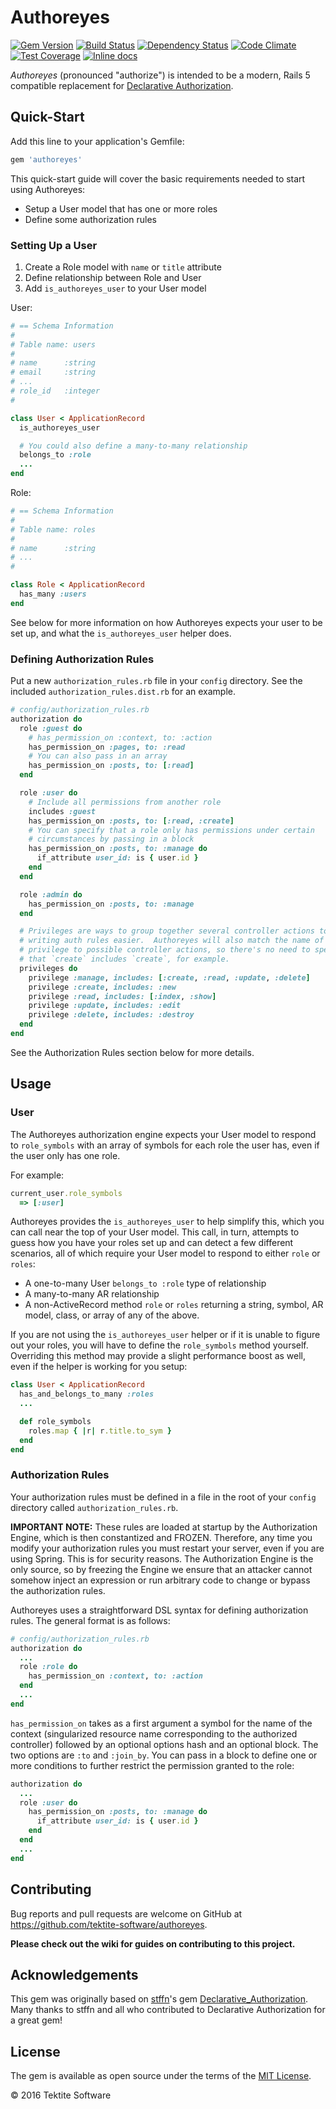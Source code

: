 # Authoreyes

[![Gem Version](https://badge.fury.io/rb/authoreyes.svg)](https://badge.fury.io/rb/authoreyes) [![Build Status](https://travis-ci.org/tektite-software/authoreyes.svg?branch=master)](https://travis-ci.org/tektite-software/authoreyes) [![Dependency Status](https://gemnasium.com/badges/github.com/tektite-software/authoreyes.svg)](https://gemnasium.com/github.com/tektite-software/authoreyes)
 [![Code Climate](https://codeclimate.com/github/tektite-software/authoreyes/badges/gpa.svg)](https://codeclimate.com/github/tektite-software/authoreyes) [![Test Coverage](https://codeclimate.com/github/tektite-software/authoreyes/badges/coverage.svg)](https://codeclimate.com/github/tektite-software/authoreyes/coverage) [![Inline docs](http://inch-ci.org/github/tektite-software/authoreyes.svg?branch=master)](http://inch-ci.org/github/tektite-software/authoreyes)

_Authoreyes_ (pronounced "authorize") is intended to be a modern, Rails 5 compatible replacement for [Declarative Authorization](https://github.com/stffn/declarative_authorization/).

## Quick-Start

Add this line to your application's Gemfile:

```ruby
gem 'authoreyes'
```

This quick-start guide will cover the basic requirements needed to start using Authoreyes:
* Setup a User model that has one or more roles
* Define some authorization rules

### Setting Up a User

1. Create a Role model with `name` or `title` attribute
2. Define relationship between Role and User
3. Add `is_authoreyes_user` to your User model

User:
```ruby
# == Schema Information
#
# Table name: users
#
# name      :string
# email     :string
# ...
# role_id   :integer
#

class User < ApplicationRecord
  is_authoreyes_user

  # You could also define a many-to-many relationship
  belongs_to :role
  ...
end
```

Role:
```ruby
# == Schema Information
#
# Table name: roles
#
# name      :string
# ...
#

class Role < ApplicationRecord
  has_many :users
end
```

See below for more information on how Authoreyes expects your user to be set up, and what the `is_authoreyes_user` helper does.

### Defining Authorization Rules

Put a new `authorization_rules.rb` file in your `config` directory.  See the included `authorization_rules.dist.rb` for an example.

```ruby
# config/authorization_rules.rb
authorization do
  role :guest do
    # has_permission_on :context, to: :action
    has_permission_on :pages, to: :read
    # You can also pass in an array
    has_permission_on :posts, to: [:read]
  end

  role :user do
    # Include all permissions from another role
    includes :guest
    has_permission_on :posts, to: [:read, :create]
    # You can specify that a role only has permissions under certain
    # circumstances by passing in a block
    has_permission_on :posts, to: :manage do
      if_attribute user_id: is { user.id }
    end
  end

  role :admin do
    has_permission_on :posts, to: :manage
  end

  # Privileges are ways to group together several controller actions to make
  # writing auth rules easier.  Authoreyes will also match the name of the
  # privilege to possible controller actions, so there's no need to specify
  # that `create` includes `create`, for example.
  privileges do
    privilege :manage, includes: [:create, :read, :update, :delete]
    privilege :create, includes: :new
    privilege :read, includes: [:index, :show]
    privilege :update, includes: :edit
    privilege :delete, includes: :destroy
  end
end
```

See the Authorization Rules section below for more details.

## Usage

### User

The Authoreyes authorization engine expects your User model to respond to `role_symbols` with an array of symbols for each role the user has, even if the user only has one role.

For example:
```ruby
current_user.role_symbols
  => [:user]
```

Authoreyes provides the `is_authoreyes_user` to help simplify this, which you can call near the top of your User model.  This call, in turn, attempts to guess how you have your roles set up and can detect a few different scenarios, all of which require your User model to respond to either `role` or `roles`:
* A one-to-many User `belongs_to :role` type of relationship
* A many-to-many AR relationship
* A non-ActiveRecord method `role` or `roles` returning a string, symbol, AR model, class, or array of any of the above.

If you are not using the  `is_authoreyes_user` helper or if it is unable to figure out your roles, you will have to define the `role_symbols` method yourself.  Overriding this method may provide a slight performance boost as well, even if the helper is working for you setup:

```ruby
class User < ApplicationRecord
  has_and_belongs_to_many :roles
  ...

  def role_symbols
    roles.map { |r| r.title.to_sym }
  end
end
```

### Authorization Rules

Your authorization rules must be defined in a file in the root of your `config` directory called `authorization_rules.rb`.

__IMPORTANT NOTE:__ These rules are loaded at startup by the Authorization Engine, which is then constantized and FROZEN.  Therefore, any time you modify your authorization rules you must restart your server, even if you are using Spring.  This is for security reasons.  The Authorization Engine is the only source, so by freezing the Engine we ensure that an attacker cannot somehow inject an expression or run arbitrary code to change or bypass the authorization rules.

Authoreyes uses a straightforward DSL syntax for defining authorization rules.  The general format is as follows:

```ruby
# config/authorization_rules.rb
authorization do
  ...
  role :role do
    has_permission_on :context, to: :action
  end
  ...
end
```

`has_permission_on` takes as a first argument a symbol for the name of the context (singularized resource name corresponding to the authorized controller) followed by an optional options hash and an optional block.  The two options are `:to` and `:join_by`.  You can pass in a block to define one or more conditions to further restrict the permission granted to the role:

```ruby
authorization do
  ...
  role :user do
    has_permission_on :posts, to: :manage do
      if_attribute user_id: is { user.id }
    end
  end
  ...
end
```

## Contributing

Bug reports and pull requests are welcome on GitHub at https://github.com/tektite-software/authoreyes.

__Please check out the wiki for guides on contributing to this project.__

## Acknowledgements

This gem was originally based on [stffn](https://github.com/stffn)'s gem [Declarative_Authorization](https://github.com/stffn/declarative_authorization).  Many thanks to stffn and all who contributed to Declarative Authorization for a great gem!


## License

The gem is available as open source under the terms of the [MIT License](http://opensource.org/licenses/MIT).

:copyright: 2016 Tektite Software
